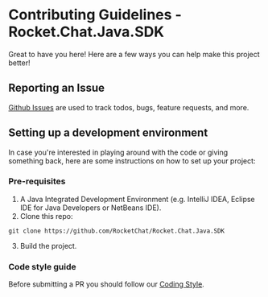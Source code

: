 # Contributing Guidelines - Rocket.Chat.Java.SDK

Great to have you here! Here are a few ways you can help make this project better!

## Reporting an Issue

[Github Issues](https://github.com/RocketChat/Rocket.Chat.Android/issues) are used to track todos, bugs, feature requests, and more.

## Setting up a development environment
In case you're interested in playing around with the code or giving something back, here are some instructions on how to set up your project:

### Pre-requisites
1. A Java Integrated Development Environment (e.g. IntelliJ IDEA, Eclipse IDE for Java Developers or NetBeans IDE).
2. Clone this repo:
```
git clone https://github.com/RocketChat/Rocket.Chat.Java.SDK
```
3. Build the project.

### Code style guide

Before submitting a PR you should follow our [Coding Style](https://github.com/RocketChat/Rocket.Chat.Java.SDK/blob/develop/CODING_STYLE.md).

